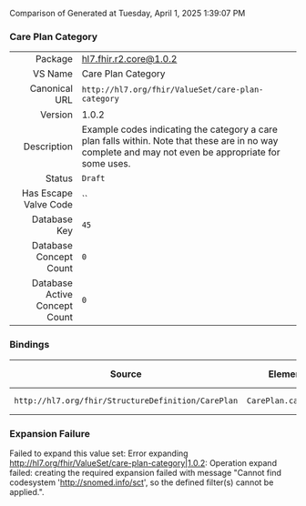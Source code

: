 Comparison of 
Generated at Tuesday, April 1, 2025 1:39:07 PM

### Care Plan Category

|      |     |
| ---: | --- |
| Package | hl7.fhir.r2.core@1.0.2 |
| VS Name | Care Plan Category |
| Canonical URL | `http://hl7.org/fhir/ValueSet/care-plan-category` |
| Version | 1.0.2 |
| Description | Example codes indicating the category a care plan falls within.  Note that these are in no way complete and may not even be appropriate for some uses. |
| Status | `Draft` |
| Has Escape Valve Code | `` |
| Database Key | `45` |
| Database Concept Count | `0` |
| Database Active Concept Count | `0` |
### Bindings

| Source | Element | Binding | Strength | Element Short |
| ------ | ------- | ------- | -------- | ------------- |
| `http://hl7.org/fhir/StructureDefinition/CarePlan` | `CarePlan.category` | `http://hl7.org/fhir/ValueSet/care-plan-category` | `Example` | Type of plan |

### Expansion Failure

Failed to expand this value set: Error expanding http://hl7.org/fhir/ValueSet/care-plan-category|1.0.2: Operation expand failed: creating the required expansion failed with message "Cannot find codesystem 'http://snomed.info/sct', so the defined filter(s) cannot be applied.".
